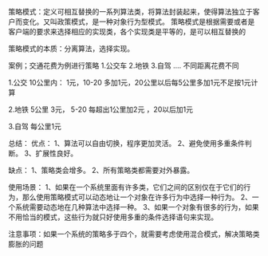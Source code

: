 策略模式：定义可相互替换的一系列算法类，将算法封装起来，使得算法独立于客户而变化。又叫政策模式，是一种对象行为型模式。
策略模式是根据需要或者是客户端的要求来选择相应的实现类，各个实现类是平等的，是可以相互替换的

策略模式的本质：分离算法，选择实现。

案例；交通花费为例进行策略
1.公交车 2.地铁 3.自驾 .... 不同距离花费不同

1.公交 10公里内： 1元，10-20 多加1元，20公里以后每5公里多加1元不足按1元计算

2.地铁 5公里 3元， 5-20 每超出1公里加2元 ，20以后加1元

3.自驾 每公里1元


总结：
优点： 1、算法可以自由切换，程序更加灵活。 2、避免使用多重条件判断。 3、扩展性良好。

缺点： 1、策略类会增多。 2、所有策略类都需要对外暴露。

使用场景： 1、如果在一个系统里面有许多类，它们之间的区别仅在于它们的行为，那么使用策略模式可以动态地让一个对象在许多行为中选择一种行为。 
2、一个系统需要动态地在几种算法中选择一种。 3、如果一个对象有很多的行为，如果不用恰当的模式，这些行为就只好使用多重的条件选择语句来实现。

注意事项：如果一个系统的策略多于四个，就需要考虑使用混合模式，解决策略类膨胀的问题



                               